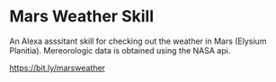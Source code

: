 # Mars Weather Skill
An Alexa asssitant skill for checking out the weather in Mars (Elysium Planitia).
Mereorologic data is obtained using the NASA api.

https://bit.ly/marsweather
